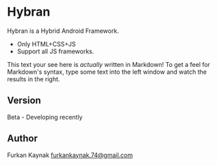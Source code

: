Hybran
=========

Hybran is a Hybrid Android Framework.

  - Only HTML+CSS+JS
  - Support all JS frameworks.



This text your see here is *actually* written in Markdown! To get a feel for Markdown's syntax, type some text into the left window and watch the results in the right.  

Version
-

Beta - Developing recently

Author
-----------
Furkan Kaynak
furkankaynak.74@gmail.com

    
